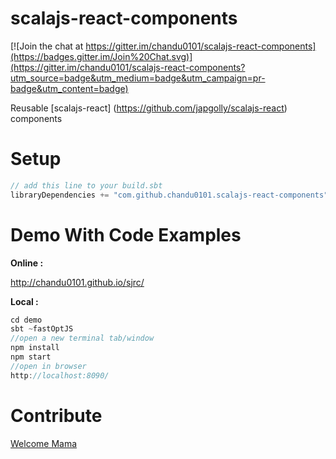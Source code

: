 scalajs-react-components
========================

[![Join the chat at https://gitter.im/chandu0101/scalajs-react-components](https://badges.gitter.im/Join%20Chat.svg)](https://gitter.im/chandu0101/scalajs-react-components?utm_source=badge&utm_medium=badge&utm_campaign=pr-badge&utm_content=badge)

Reusable [scalajs-react] (https://github.com/japgolly/scalajs-react) components


# Setup

```scala
// add this line to your build.sbt
libraryDependencies += "com.github.chandu0101.scalajs-react-components" %%% "core" % "0.1.0"

```

# Demo With Code Examples

**Online :** 

http://chandu0101.github.io/sjrc/

**Local :** 
```scala
cd demo
sbt ~fastOptJS
//open a new terminal tab/window
npm install
npm start
//open in browser
http://localhost:8090/

```

# Contribute
[Welcome Mama](https://github.com/chandu0101/scalajs-react-components/blob/master/doc/CONTRIBUTE.md)


